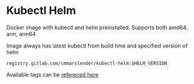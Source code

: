 # Kubectl Helm

Docker image with kubectl and helm preinstalled. Supports both amd64, arm, arm64

Image always has latest kubectl from build time and specified version of helm

`registry.gitlab.com/cmmarslender/kubectl-helm:$HELM_VERSION`

Available tags can be [refereced here](https://gitlab.com/cmmarslender/kubectl-helm/container_registry)
